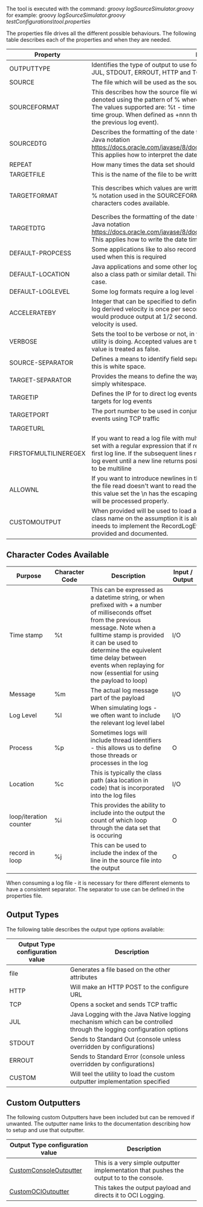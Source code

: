 The tool is executed with the command: *groovy logSourceSimulator.groovy <properties file>* for example: groovy *logSourceSimulator.groovy testConfigurations\\tool.properties*

The properties file drives all the different possible behaviours. The following table describes each of the properties and when they are needed.



| Property              | Description                                                  | Example                                                      | Required |
| --------------------- | ------------------------------------------------------------ | ------------------------------------------------------------ | -------- |
| OUTPUTTYPE            | Identifies the type of output to use for the log content. The supported values are:  file,  JUL, STDOUT, ERROUT, HTTP and TCP | HTTP                                                         | Y        |
| SOURCE                | The file which will be used as the source for the log events | .\source.txt                                                 | Y        |
| SOURCEFORMAT          | This describes how the source file will be structured. Each of the parts needed are denoted using the pattern of %<character> where the character will represent the element type.  The values supported are:  %t - time (which can be expressed as +nnn or as a date time group. When defined as +nnn this is used as the number of milliseconds from the previous log event). | %t %m                                                        | Y        |
| SOURCEDTG             | Describes the formatting of the date time group to be used. This aligns to standard Java notation https://docs.oracle.com/javase/8/docs/api/java/time/format/DateTimeFormatter.html. This applies how to interpret the date time representation | yyyy/MM/dd HH:mm:ss                                          | N        |
| REPEAT                | How many times the data set should be iterated over          | 1                                                            | N        |
| TARGETFILE            | This is the name of the file to be written to.               | test.log                                                     | N        |
| TARGETFORMAT          | This describes which values are written and where they get written to using the same %<character> notation used in the SOURCEFORMAT. See below for more details on the characters codes available. | A JSON output could be described with:{"message": "%m"} for example | Y        |
| TARGETDTG             | Describes the formatting of the date time group to be used. This aligns to standard Java notation https://docs.oracle.com/javase/8/docs/api/java/time/format/DateTimeFormatter.html. This applies how to write the date time representation | yyyy/MM/dd HH:mm:ss                                          | N        |
| DEFAULT-PROPCESS      | Some applications like to also record a thread identifier. This defines the string to be used when this is required | Thread-1                                                     | N        |
| DEFAULT-LOCATION      | Java applications and some other logging solutions record not just the message but also a class path or similar detail. This provides a default value to use in such a use case. |                                                              |          |
| DEFAULT-LOGLEVEL      | Some log formats require a log level - this defines a default log level to be recorded |                                                              | N        |
| ACCELERATEBY          | Integer that can be specified to define a rate of acceleration of the output. So if the log derived velocity is once per second, then setting the ACCELERATEBY value to  2 would produce output at 1/2 second.  If a value is not set then the log derived velocity is used. | 2                                                            | N        |
| VERBOSE               | Sets the tool to be verbose or not, in verbose mode it will write to console what the utility is doing.  Accepted values are true \|  false.  If the property is not set the the value is treated as false. |                                                              | N        |
| SOURCE-SEPARATOR      | Defines a means to identify field separation within the log source file. If undefined this is white space. | ----                                                         | N        |
| TARGET-SEPARATOR      | Provides the means to define the way that each field is separated. By default this is simply whitespace. | ----                                                         | N        |
| TARGETIP              | Defines the IP for to direct log events to. This is used in conjunction with TCP based targets for log events | 127.0.0.1                                                    | N        |
| TARGETPORT            | The port number to be used in conjunction with the TARGETIP for directing log events using TCP traffic | 28080                                                        | N        |
| TARGETURL             |                                                              |                                                              |          |
| FIRSTOFMULTILINEREGEX | If you want to read a log file with multiple lines per event, then this attribute can be set with a regular expression that if resolves positively will treat the line read as the first log line. If the subsequent lines return false, then they are appended to previous log event until a new line returns positive. If not set then log entries are assumed not to be multiline | \\\d+                                                        | N        |
| ALLOWNL               | If you want to introduce newlines in the test logs, incorporating \n will be read in. As the file read doesn't want to read the \n as a new line by default it gets escaped. With this value set the \n has the escaping removed and when written to an output the \n will be processed properly. | true                                                         | N        |
| CUSTOMOUTPUT          | When provided will be used to load a custom outputter class. It only requires the class name on the assumption it is already in the Groovy path. The Custom class ineeds to implement the RecordLogEvent interface. Example implementations are provided and documented. | CustomOCIOutputter                                           | N        |



## Character Codes Available

| Purpose                | Character Code | Description                                                  | Input / Output |
| ---------------------- | -------------- | ------------------------------------------------------------ | -------------- |
| Time stamp             | %t             | This can be expressed as a datetime string, or when prefixed with + a number of milliseconds offset from the previous message. Note when a fulltime stamp is provided it can be used to determine the equivelent time delay between events when replaying for now (essential for using the payload to loop) | I/O            |
| Message                | %m             | The actual log message part of the payload                   | I/O            |
| Log Level              | %l             | When simulating logs - we often want to include the relevant log level label | I/O            |
| Process                | %p             | Sometimes logs will include thread identifiers - this allows us to define those threads or processes in the log | O              |
| Location               | %c             | This is typically the class path (aka location in code) that is incorporated into the log files | I/O            |
| loop/iteration counter | %i             | This provides the ability to include into the output the count of which loop through the data set that is occuring | O              |
| record in loop         | %j             | This can be used to include the index of the line in the source file into the output | O              |

When consuming a log file - it is necessary for there different elements to have a consistent separator.  The separator to use can be defined in the properties file.

## Output Types

The following table describes the output type options available:

| Output Type configuration value | Description                                                  |
| ------------------------------- | ------------------------------------------------------------ |
| file                            | Generates a file based on the other attributes               |
| HTTP                            | Will make an HTTP POST to the configure URL                  |
| TCP                             | Opens a socket and sends TCP traffic                         |
| JUL                             | Java Logging with the Java Native logging mechanism which can be controlled through the logging configuration options |
| STDOUT                          | Sends to Standard Out (console unless overridden by configurations) |
| ERROUT                          | Sends to Standard Error (console unless overridden by configurations) |
| CUSTOM                          | Will teel the utility to load the custom outputter implementation specified |



## Custom Outputters

The following custom Outputters have been included but can be removed if unwanted. The outputter name links to the documentation describing how to setup and use that outputter.

| Output Type configuration value                            | Description                                                  |
| ---------------------------------------------------------- | ------------------------------------------------------------ |
| [CustomConsoleOutputter](./docs/CustomConsoleOutputter.md) | This is a very simple outputter implementation that pushes the output to to the console. |
| [CustomOCIOutputter](./docs/CustomOCIoutputter.md)         | This takes the output payload and directs it to OCI Logging. |
